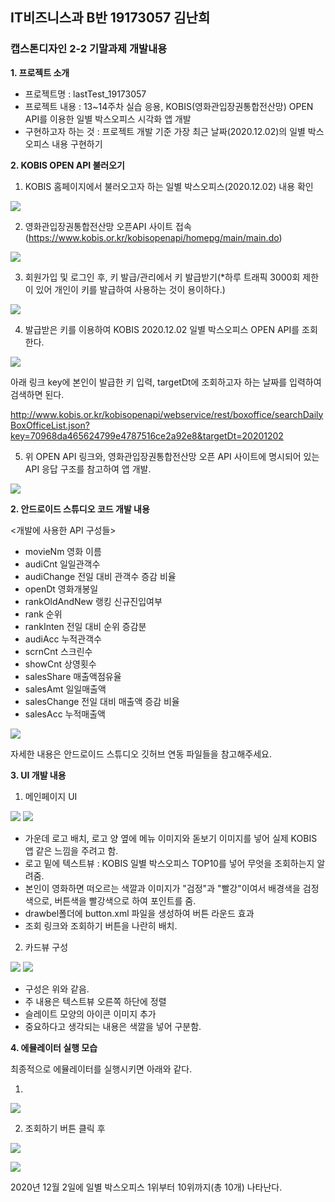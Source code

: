 ## IT비즈니스과 B반 19173057 김난희
### 캡스톤디자인 2-2 기말과제 개발내용

<B>1. 프로젝트 소개</B>
- 프로젝트명 : lastTest_19173057
- 프로젝트 내용 : 13~14주차 실습 응용, KOBIS(영화관입장권통합전산망) OPEN API를 이용한 일별 박스오피스 시각화 앱 개발
- 구현하고자 하는 것 : 프로젝트 개발 기준 가장 최근 날짜(2020.12.02)의 일별 박스오피스 내용 구현하기

<B>2. KOBIS OPEN API 불러오기</B>

1) KOBIS 홈페이지에서 불러오고자 하는 일별 박스오피스(2020.12.02) 내용 확인

<img width="" height="" src="./PNG/10.PNG"></img>

2) 영화관입장권통합전산망 오픈API 사이트 접속(https://www.kobis.or.kr/kobisopenapi/homepg/main/main.do)

<img width="" height="" src="./PNG/8.PNG"></img>


3) 회원가입 및 로그인 후, 키 발급/관리에서 키 발급받기(*하루 트래픽 3000회 제한이 있어 개인이 키를 발급하여 사용하는 것이 용이하다.)

<img width="" height="" src="./PNG/7.PNG"></img>

4) 발급받은 키를 이용하여 KOBIS 2020.12.02 일별 박스오피스 OPEN API를 조회한다. 

<img width="" height="" src="./PNG/12.PNG"></img>

아래 링크 key에 본인이 발급한 키 입력, targetDt에 조회하고자 하는 날짜를 입력하여 검색하면 된다.

http://www.kobis.or.kr/kobisopenapi/webservice/rest/boxoffice/searchDailyBoxOfficeList.json?key=70968da465624799e4787516ce2a92e8&targetDt=20201202

  
5) 위 OPEN API 링크와, 영화관입장권통합전산망 오픈 API 사이트에 명시되어 있는 API 응답 구조를 참고하여 앱 개발.

<img width="" height="" src="./PNG/9.PNG"></img>

<B>2. 안드로이드 스튜디오 코드 개발 내용</B>

<개발에 사용한 API 구성들>
- movieNm 영화 이름
- audiCnt 일일관객수 
- audiChange 전일 대비 관객수 증감 비율
- openDt 영화개봉일
- rankOldAndNew 랭킹 신규진입여부
- rank 순위
- rankInten 전일 대비 순위 증감분
- audiAcc 누적관객수
- scrnCnt 스크린수
- showCnt 상영횟수
- salesShare 매출액점유율
- salesAmt 일일매출액
- salesChange 전일 대비 매출액 증감 비율
- salesAcc 누적매출액

<img width="" height="" src="./PNG/13.PNG"></img>

자세한 내용은 안드로이드 스튜디오 깃허브 연동 파일들을 참고해주세요. 

<B>3. UI 개발 내용</B>

1) 메인페이지 UI

<img width="" height="" src="./PNG/1.PNG"></img> <img width="" height="" src="./PNG/2.PNG"></img>

- 가운데 로고 배치, 로고 양 옆에 메뉴 이미지와 돋보기 이미지를 넣어 실제 KOBIS 앱 같은 느낌을 주려고 함.
- 로고 밑에 텍스트뷰 : KOBIS 일별 박스오피스 TOP10를 넣어 무엇을 조회하는지 알려줌.
- 본인이 영화하면 떠오르는 색깔과 이미지가 "검정"과 "빨강"이여서 배경색을 검정색으로, 버튼색을 빨강색으로 하여 포인트를 줌.
- drawbel폴더에 button.xml 파일을 생성하여 버튼 라운드 효과
- 조회 링크와 조회하기 버튼을 나란히 배치.

2) 카드뷰 구성

<img width="" height="" src="./PNG/3.PNG"></img> <img width="" height="" src="./PNG/4.PNG"></img>

- 구성은 위와 같음.
- 주 내용은 텍스트뷰 오른쪽 하단에 정렬
- 슬레이트 모양의 아이콘 이미지 추가
- 중요하다고 생각되는 내용은 색깔을 넣어 구분함.

<B>4. 에뮬레이터 실행 모습</B>

최종적으로 에뮬레이터를 실행시키면 아래와 같다.

1) 

<img width="" height="" src="./PNG/5.PNG"></img>

2) 조회하기 버튼 클릭 후

<img width="" height="" src="./PNG/6.PNG"></img>

<img width="" height="" src="./PNG/14.PNG"></img>

2020년 12월 2일에 일별 박스오피스 1위부터 10위까지(총 10개) 나타난다.
